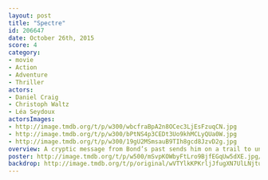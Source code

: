 ```yaml
---
layout: post
title: "Spectre"
id: 206647
date: October 26th, 2015
score: 4
category:
- movie
- Action
- Adventure
- Thriller
actors:
- Daniel Craig
- Christoph Waltz
- Léa Seydoux
actorsImages:
- http://image.tmdb.org/t/p/w300/wbcfraBpA2n8OCec3LjEsFzuqCN.jpg
- http://image.tmdb.org/t/p/w300/bPtNS4p3CEDt3Uo9khMCLyQUa0W.jpg
- http://image.tmdb.org/t/p/w300/19gU2MSmsauB9TIh8gcd8JzvD2g.jpg
overview: A cryptic message from Bond’s past sends him on a trail to uncover a sinister organization. While M battles political forces to keep the secret service alive, Bond peels back the layers of deceit to reveal the terrible truth behind SPECTRE.
poster: http://image.tmdb.org/t/p/w500/mSvpKOWbyFtLro9BjfEGqUw5dXE.jpg/
backdrop: http://image.tmdb.org/t/p/original/wVTYlkKPKrljJfugXN7UlLNjtuJ.jpg
---
```

